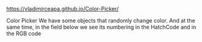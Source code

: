 
https://vladimirceapa.github.io/Color-Picker/

Color Picker
We have some objects that randomly change color. 
And at the same time, in the field below we see 
its numbering in the HatchCode and in the RGB code
